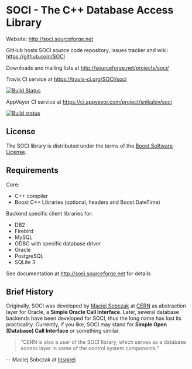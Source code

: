 SOCI - The C++ Database Access Library
======================================

Website: http://soci.sourceforge.net

GitHub hosts SOCI source code repository, issues tracker and wiki:
https://github.com/SOCI

Downloads and mailing lists at
http://sourceforge.net/projects/soci/

Travis CI service at https://travis-ci.org/SOCI/soci

[![Build Status](https://api.travis-ci.org/SOCI/soci.png)](https://travis-ci.org/SOCI/soci)

AppVeyor CI service at https://ci.appveyor.com/project/snikulov/soci

[![Build status](https://ci.appveyor.com/api/projects/status/501lgp66lf76b0ps?svg=true)](https://ci.appveyor.com/project/snikulov/soci)



License
-------

The SOCI library is distributed under the terms of the [Boost Software License](http://www.boost.org/LICENSE_1_0.txt).

Requirements
------------

Core:
* C++ compiler
* Boost C++ Libraries (optional, headers and Boost.DateTime)

Backend specific client libraries for:
* DB2
* Firebird
* MySQL
* ODBC with specific database driver
* Oracle
* PostgreSQL
* SQLite 3

See documentation at http://soci.sourceforge.net for details

Brief History
-------------
Originally, SOCI was developed by [Maciej Sobczak](http://www.msobczak.com/)
at [CERN](http://www.cern.ch/) as abstraction layer for Oracle,
a **Simple Oracle Call Interface**.
Later, several database backends have been developed for SOCI,
thus the long name has lost its practicality.
Currently, if you like, SOCI may stand for **Simple Open (Database) Call Interface**
or something similar.

> "CERN is also a user of the SOCI library, which serves as a database access
> layer in some of the control system components."

-- Maciej Sobczak at [Inspirel](http://www.inspirel.com/users.html)
